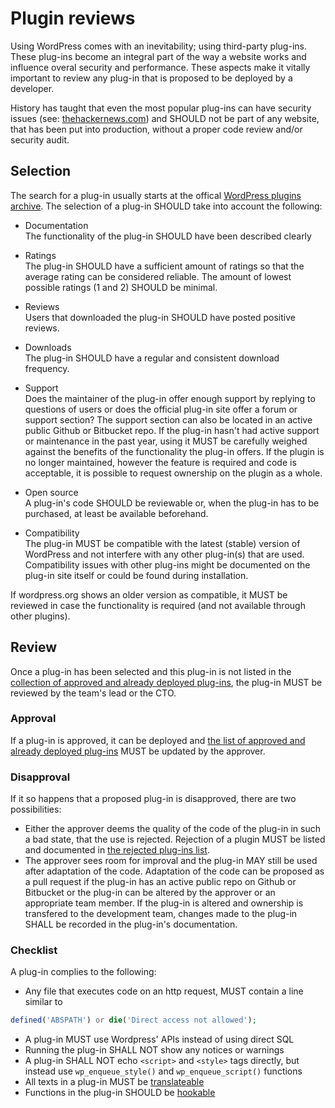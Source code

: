 # Plugin reviews
Using WordPress comes with an inevitability; using third-party plug-ins. These plug-ins become an integral part of the way a website works and influence overal security and performance. These aspects make it vitally important to review any plug-in that is proposed to be deployed by a developer.

History has taught that even the most popular plug-ins can have security issues (see: [thehackernews.com](http://thehackernews.com/2015/03/wordpress-seo-by-yoast-plugin.html)) and SHOULD not be part of any website, that has been put into production, without a proper code review and/or security audit.

## Selection
The search for a plug-in usually starts at the offical [WordPress plugins archive](https://wordpress.org/plugins/). The selection of a plug-in SHOULD take into account the following:
- Documentation
<br />The functionality of the plug-in SHOULD have been described clearly

- Ratings
<br />The plug-in SHOULD have a sufficient amount of ratings so that the average rating can be considered reliable. The amount of lowest possible ratings (1 and 2) SHOULD be minimal.

- Reviews
<br />Users that downloaded the plug-in SHOULD have posted positive reviews.
    
- Downloads
<br />The plug-in SHOULD have a regular and consistent download frequency.
    
- Support
<br />Does the maintainer of the plug-in offer enough support by replying to questions of users or does the official plug-in site offer a forum or support section? The support section can also be located in an active public Github or Bitbucket repo. If the plug-in hasn't had active support or maintenance in the past year, using it MUST be carefully weighed against the benefits of the functionality the plug-in offers. If the plugin is no longer maintained, however the feature is required and code is acceptable, it is possible to request ownership on the plugin as a whole.

- Open source
<br />A plug-in's code SHOULD be reviewable or, when the plug-in has to be purchased, at least be available beforehand.

- Compatibility
<br />The plug-in MUST be compatible with the latest (stable) version of WordPress and not interfere with any other plug-in(s) that are used. Compatibility issues with other plug-ins might be documented on the plug-in site itself or could be found during installation.

If wordpress.org shows an older version as compatible, it MUST be reviewed in case the functionality is required (and not available through other plugins).

## Review
Once a plug-in has been selected and this plug-in is not listed in the [collection of approved and already deployed plug-ins](/#todo), the plug-in MUST be reviewed by the team's lead or the CTO.

### Approval
If a plug-in is approved, it can be deployed and [the list of approved and already deployed plug-ins](/#todo) MUST be updated by the approver.

### Disapproval
If it so happens that a proposed plug-in is disapproved, there are two possibilities:
- Either the approver deems the quality of the code of the plug-in in such a bad state, that the use is rejected. Rejection of a plugin MUST be listed and documented in [the rejected plug-ins list](/#todo).
- The approver sees room for improval and the plug-in MAY still be used after adaptation of the code. Adaptation of the code can be proposed as a pull request if the plug-in has an active public repo on Github or Bitbucket or the plug-in can be altered by the approver or an appropriate team member. If the plug-in is altered and ownership is transfered to the development team, changes made to the plug-in SHALL be recorded in the plug-in's documentation.

### Checklist
A plug-in complies to the following:
- Any file that executes code on an http request, MUST contain a line similar to
```php
defined('ABSPATH') or die('Direct access not allowed');
```
- A plug-in MUST use Wordpress' APIs instead of using direct SQL
- Running the plug-in SHALL NOT show any notices or warnings
- A plug-in SHALL NOT echo `<script>` and `<style>` tags directly, but instead use `wp_enqueue_style()` and `wp_enqueue_script()` functions
- All texts in a plug-in MUST be [translateable](https://codex.wordpress.org/I18n_for_WordPress_Developers)
- Functions in the plug-in SHOULD be [hookable](https://codex.wordpress.org/Plugin_API#Hook_to_WordPress)
